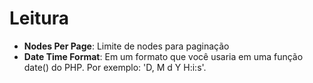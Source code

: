 # Leitura

* **Nodes Per Page**: Limite de nodes para paginação
* **Date Time Format**: Em um formato que você usaria em uma função date() do PHP. Por exemplo: 'D, M d Y H:i:s'.